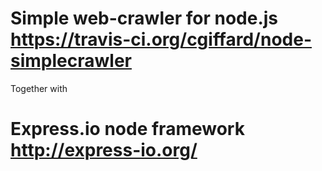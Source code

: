 # Simple web-crawler for node.js https://travis-ci.org/cgiffard/node-simplecrawler

Together with 

# Express.io node framework http://express-io.org/